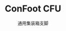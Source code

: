 ---
title: "ConFoot CFU"
subtitle: "通用集装箱支脚"
mainImage: "/images/products/confoot-cfu-main.jpg"
gallery:
  - "/images/products/confoot-cfu-1.jpg"
  - "/images/products/confoot-cfu-2.jpg"
  - "/images/products/confoot-cfu-3.jpg"
shortDescription: "ConFoot CFU是一款通用的集装箱支脚，旨在适应各种环境下的多功能集装箱处理。"
technicalDescription: "ConFoot CFU采用高等级钢材制造，并具备我们专利的锁定机制，可确保牢固地固定在集装箱角件上。"
videoID: "HDhFIRA-oZU"
specifications:
  - name: "重量"
    value: "24 kg"
  - name: "载荷能力"
    value: "34 吨"
  - name: "尺寸"
    value: "45 × 30 × 25 cm"
  - name: "材质"
    value: "高等级钢材"
price: "€1,250"
pricingNotes: "提供批量折扣。请联系我们以获取定制报价。"
buyLink: "/contact"
howToUse: |
  1. 将CFU放置在集装箱角下
  2. 启动锁定机制
  3. 检查并确保固定牢固
  4. 对所有需要安装的角重复操作
benefits:
  - title: "通用兼容性"
    description: "适用于所有标准运输集装箱，无论制造商如何"
  - title: "快速部署"
    description: "单个操作员可在5分钟内完成每个单元的安装"
  - title: "空间高效"
    description: "紧凑设计使得在非使用状态下可存放于狭小空间"
  - title: "成本效益"
    description: "减少对专用起重设备的依赖，从而降低运营成本"
  - title: "多功能应用"
    description: "适用于物流、制造、建筑等多个行业"
  - title: "提升工作流程"
    description: "简化集装箱处理流程，提高操作效率"
articleContent: |
  ## 什么是ConFoot CFU？

  ConFoot CFU是一种通用的集装箱支脚解决方案，旨在为不同类型的集装箱提供最大的多功能性和兼容性。这一创新系统为处理集装箱提供了一种既可靠又高效的方法，无需依赖重型机械或专用设备。CFU型号因其能够适用于几乎所有标准运输集装箱而脱颖而出，是处理多样化集装箱业务的理想选择。

  ## 工作原理

  ConFoot CFU直接连接到集装箱角件上，为装卸和临时存储提供稳固基础。其通用设计确保能兼容几乎所有标准运输集装箱，成为处理各类集装箱的理想解决方案。该系统简洁的安装机制实现了快速部署和拆卸，显著减少了集装箱处理操作所需的时间和资源。

  ## ConFoot CFU的工作原理

  ### 核心机制

  ConFoot CFU采用了一种创新的通用连接系统，无论集装箱牌子如何，都能牢固连接到集装箱角件上。这种灵活性得益于专门设计的夹紧机制，可适应不同角件的配置。每个单元均使用高等级钢材制造，在提供卓越耐用性的同时，也便于单个操作员进行搬运和安装。

  安装过程简单，所需培训极少。操作员只需将CFU放置在集装箱角下，启动锁定机制，并在继续操作前确认固定牢固。正因如此，该系统可在各种操作环境中迅速部署，无论是繁忙的港口还是偏远的建筑工地。

  ### 机制优势

  1. **通用应用**：CFU的自适应设计适用于所有主要制造商的集装箱，消除了兼容性问题。
  2. **操作简便**：直观的连接系统令人能够快速上手，降低了培训要求和操作失误。
  3. **节省时间**：相较于依赖重型机械的传统方法，集装箱处理操作所需时间大幅缩短。
  4. **资源优化**：通过减少对专门设备的依赖，CFU实现了更高效的资源分配。

  CFU的机制代表了集装箱处理技术的一项重大进步，提供了一种将多功能性、简单性与高效性融为一体的解决方案。

  ## ConFoot CFU的应用领域

  ### 多元物流操作
  ConFoot CFU在需要定期处理不同类型集装箱的多元物流操作中表现出色。其通用兼容性使其在多式联运枢纽中尤为珍贵，那里各种制造商和航运公司的集装箱汇聚一堂。该系统能适应不同集装箱类型，消除了对多种专用处理方案的需求，从而简化了操作流程并降低了设备成本。

  ### 小型配送中心
  对于规模较小、无法负担永久性集装箱处理设备的配送中心来说，ConFoot CFU提供了理想的解决方案。其便携性和易用性使这些设施能够高效管理集装箱交付，而无需投资昂贵的基础设施。这一特点为希望扩展配送能力而无需大量资本支出的企业带来了全新机遇。

  ### 制造设施
  制造设施可以利用CFU构建灵活的生产布局。通过使集装箱能精确定位，系统促进了及时库存管理和高效的生产流程。快速重新定位集装箱的能力还支持了需要频繁调整工作区域和资源配置的敏捷制造流程。

  ConFoot CFU的适应性使其成为现代物流和制造操作的必备工具，提供了足以应对不断变化市场需求和操作要求的灵活性。

  ### 优势与局限

  #### 优势

  ConFoot CFU为集装箱处理操作带来了显著优势。其通用兼容性消除了对多种专用处理系统的需求，从而降低了设备成本并简化了库存管理。系统的便携性使其能够在不同地点部署，提供了固定设备难以比拟的运营灵活性。此外，CFU简单的操作方式减少了培训要求，并允许在新环境中快速投入使用。坚固耐用的结构确保了长期可靠性，而紧凑设计在闲置时也大大节省了存储空间。

  #### 局限

  尽管ConFoot CFU具有出色的多功能性，但在使用时仍存在一些局限性。该系统的手动操作可能不适用于高负荷作业场景，在这些场景中自动化解决方案可能更为高效。虽然CFU大大减少了对重型机械的依赖，但在部分集装箱处理场景下仍无法完全替代重型设备。此外，在极不平整的地面上部署可能会面临稳定性挑战，有时需要额外的现场准备工作。在考虑将CFU应用于特定操作环境时，需综合评估这些因素。

  ## 未来发展

  ### 计划升级
  ConFoot CFU正不断演进，未来将推出一系列升级。研发工作重点在于在保持或提高载荷能力的同时进一步降低每个单元的重量。同时，正在探索材料科学的新成果，采用先进复合材料以实现更出色的强度重量比。此外，还在设计符合人体工程学的改进措施，以进一步简化安装流程并减轻长时间使用时操作员的疲劳。

  ### 集成能力
  未来版本的ConFoot CFU将具备与仓库管理系统和物流追踪平台更强的集成能力。研发团队正开发数字传感器，以实时监控载荷分布和稳定性，为安全性和效率优化提供宝贵数据。这些智能功能将使CFU成为互联物流生态系统的一部分，支持数据驱动的决策和预测性维护计划。

  这些持续的发展确保了ConFoot CFU将不断满足物流和制造业不断变化的需求，保持其作为多功能集装箱处理领先解决方案的地位。
---
